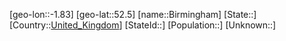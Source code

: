 ﻿---
location: [52.5,-1.83]
type: City
tags:
- geo/City


SpocWebEntityId: 29193
isDeleted: false
confidential: public

---
[geo-lon::-1.83]
[geo-lat::52.5]
[name::Birmingham]
[State::]
[Country::[United_Kingdom](geo/Continent/Europe/United_Kingdom.md)]
[StateId::]
[Population::]
[Unknown::]


